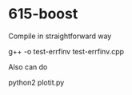 # 615-boost
Compile in straightforward way

g++ -o test-errfinv test-errfinv.cpp

Also can do 

python2 plotit.py
